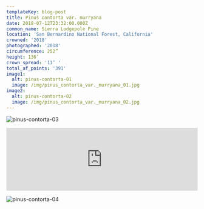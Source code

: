 ```yaml
---
templateKey: blog-post
title: Pinus contorta var. murryana
date: 2018-07-12T23:32:00.000Z
common_name: Sierra Lodgepole Pine
location: 'San Bernardino National Forest, California'
crowned: '2018'
photographed: '2018'
circumference: 252”
height: 136’
crown_spread: '11’ '
total_af_points: '391'
image1:
  alt: pinus-contorta-01
  image: /img/pinus_contorta_var._murryana_01.jpg
image2:
  alt: pinus-contorta-02
  image: /img/pinus_contorta_var._murryana_02.jpg
---
```

![pinus-contorta-03](/img/pinus_contorta_var._murryana_03.jpg "pinus-contorta-03")

<iframe width="100%" height="166" scrolling="no" frameborder="no" allow="autoplay" src="https://w.soundcloud.com/player/?url=https%3A//api.soundcloud.com/tracks/574343940&color=%23534838&auto_play=false&hide_related=false&show_comments=true&show_user=true&show_reposts=false&show_teaser=true"></iframe>

![pinus-contorta-04](/img/pinus_contorta_var._murryana_04.jpg "pinus-contorta-04")
